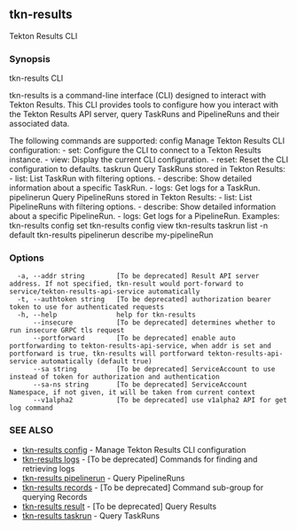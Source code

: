## tkn-results

Tekton Results CLI

### Synopsis

tkn-results CLI

tkn-results is a command-line interface (CLI) designed to interact with Tekton Results. This CLI provides tools to configure how you interact with the Tekton Results API server, query TaskRuns and PipelineRuns and their associated data.

The following commands are supported:
  config        Manage Tekton Results CLI configuration:
                - set:  Configure the CLI to connect to a Tekton Results instance.
                - view: Display the current CLI configuration.
                - reset: Reset the CLI configuration to defaults.
  taskrun       Query TaskRuns stored in Tekton Results:
                - list:  List TaskRun with filtering options.
                - describe:  Show detailed information about a specific TaskRun.
                - logs: Get logs for a TaskRun.
  pipelinerun   Query PipelineRuns stored in Tekton Results:
                - list:  List PipelineRuns with filtering options.
                - describe:  Show detailed information about a specific PipelineRun.
                - logs: Get logs for a PipelineRun.
Examples:
  tkn-results config set
  tkn-results config view
  tkn-results taskrun list -n default
  tkn-results pipelinerun describe my-pipelineRun

### Options

```
  -a, --addr string        [To be deprecated] Result API server address. If not specified, tkn-result would port-forward to service/tekton-results-api-service automatically
  -t, --authtoken string   [To be deprecated] authorization bearer token to use for authenticated requests
  -h, --help               help for tkn-results
      --insecure           [To be deprecated] determines whether to run insecure GRPC tls request
      --portforward        [To be deprecated] enable auto portforwarding to tekton-results-api-service, when addr is set and portforward is true, tkn-results will portforward tekton-results-api-service automatically (default true)
      --sa string          [To be deprecated] ServiceAccount to use instead of token for authorization and authentication
      --sa-ns string       [To be deprecated] ServiceAccount Namespace, if not given, it will be taken from current context
      --v1alpha2           [To be deprecated] use v1alpha2 API for get log command
```

### SEE ALSO

* [tkn-results config](tkn-results_config.md)	 - Manage Tekton Results CLI configuration
* [tkn-results logs](tkn-results_logs.md)	 - [To be deprecated] Commands for finding and retrieving logs
* [tkn-results pipelinerun](tkn-results_pipelinerun.md)	 - Query PipelineRuns
* [tkn-results records](tkn-results_records.md)	 - [To be deprecated] Command sub-group for querying Records
* [tkn-results result](tkn-results_result.md)	 - [To be deprecated] Query Results
* [tkn-results taskrun](tkn-results_taskrun.md)	 - Query TaskRuns

